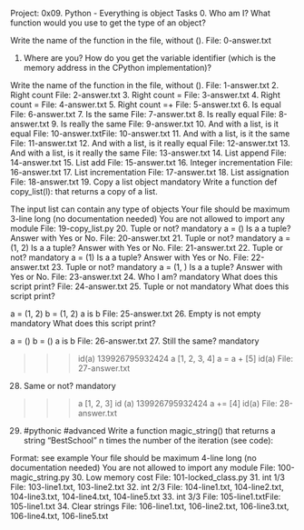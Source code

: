 Project: 0x09. Python - Everything is object
Tasks
0. Who am I?
What function would you use to get the type of an object?

Write the name of the function in the file, without ().
File: 0-answer.txt
1. Where are you?
How do you get the variable identifier (which is the memory address in the CPython implementation)?

Write the name of the function in the file, without ().
File: 1-answer.txt
2. Right count
File: 2-answer.txt
3. Right count =
File: 3-answer.txt
4. Right count =
File: 4-answer.txt
5. Right count =+
File: 5-answer.txt
6. Is equal
File: 6-answer.txt
7. Is the same
File: 7-answer.txt
8. Is really equal
File: 8-answer.txt
9. Is really the same
File: 9-answer.txt
10. And with a list, is it equal
File: 10-answer.txtFile: 10-answer.txt
11. And with a list, is it the same
File: 11-answer.txt
12. And with a list, is it really equal
File: 12-answer.txt
13. And with a list, is it really the same
File: 13-answer.txt
14. List append
File: 14-answer.txt
15. List add
File: 15-answer.txt
16. Integer incrementation
File: 16-answer.txt
17. List incrementation
File: 17-answer.txt
18. List assignation
File: 18-answer.txt
19. Copy a list object
mandatory
Write a function def copy_list(l): that returns a copy of a list.

The input list can contain any type of objects
Your file should be maximum 3-line long (no documentation needed)
You are not allowed to import any module
File: 19-copy_list.py
20. Tuple or not?
mandatory
a = ()
Is a a tuple? Answer with Yes or No.
File: 20-answer.txt
21. Tuple or not?
mandatory
a = (1, 2)
Is a a tuple? Answer with Yes or No.
File: 21-answer.txt
22. Tuple or not?
mandatory
a = (1)
Is a a tuple? Answer with Yes or No.
File: 22-answer.txt
23. Tuple or not?
mandatory
a = (1, )
Is a a tuple? Answer with Yes or No.
File: 23-answer.txt
24. Who I am?
mandatory
What does this script print?
File: 24-answer.txt
25. Tuple or not
mandatory
What does this script print?

a = (1, 2)
b = (1, 2)
a is b
File: 25-answer.txt
26. Empty is not empty
mandatory
What does this script print?

a = ()
b = ()
a is b
File: 26-answer.txt
27. Still the same?
mandatory
>>> id(a)
139926795932424
>>> a
[1, 2, 3, 4]
>>> a = a + [5]
>>> id(a)
File: 27-answer.txt
28. Same or not?
mandatory
>>> a
[1, 2, 3]
>>> id (a)
139926795932424
>>> a += [4]
>>> id(a)
File: 28-answer.txt
29. #pythonic
#advanced
Write a function magic_string() that returns a string “BestSchool” n times the number of the iteration (see code):

Format: see example
Your file should be maximum 4-line long (no documentation needed)
You are not allowed to import any module
File: 100-magic_string.py
30. Low memory cost
File: 101-locked_class.py
31. int 1/3
File: 103-line1.txt, 103-line2.txt
32. int 2/3
File: 104-line1.txt, 104-line2.txt, 104-line3.txt, 104-line4.txt, 104-line5.txt
33. int 3/3
File: 105-line1.txtFile: 105-line1.txt
34. Clear strings
File: 106-line1.txt, 106-line2.txt, 106-line3.txt, 106-line4.txt, 106-line5.txt
